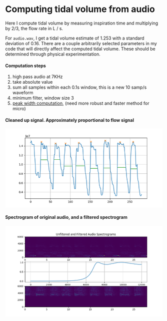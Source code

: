 # Computing tidal volume from audio

Here I compute tidal volume by measuring inspiration time and multiplying by 2/3, the flow rate in L / s.

For `audio.wav`, I get a tidal volume estimate of 1.253 with a standard deviation of 0.16.  There are a couple arbitrarily selected parameters in my code that will directly affect the computed tidal volume.  These should be determined through physical experimentation.

#### Computation steps

1. high pass audio at 7KHz
2. take absolute value
3. sum all samples within each 0.1s window, this is a new 10 samp/s waveform
4. minimum filter, window size 3
5. [peak width computation](https://docs.scipy.org/doc/scipy/reference/generated/scipy.signal.peak_widths.html), (need more robust and faster method for micro)

#### Cleaned up signal.  Approximately proportional to flow signal

![](waveform.png)

#### Spectrogram of original audio, and a filtered spectrogram

![](spectrogram.png)
